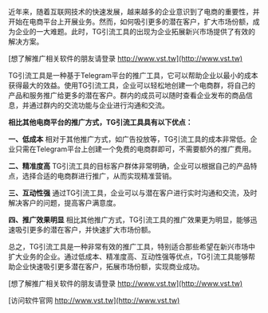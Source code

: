 近年来，随着互联网技术的快速发展，越来越多的企业意识到了电商的重要性，并开始在电商平台上开展业务。然而，如何吸引更多的潜在客户，扩大市场份额，成为企业的一大难题。此时，TG引流工具的出现为企业拓展新兴市场提供了有效的解决方案。

[想了解推广相关软件的朋友请登录 http://www.vst.tw](http://www.vst.tw)

TG引流工具是一种基于Telegram平台的推广工具，它可以帮助企业以最小的成本获得最大的效益。使用TG引流工具，企业可以轻松地创建一个电商群，将自己的产品和服务推广给更多的潜在客户。群内的成员可以随时查看企业发布的商品信息，并通过群内的交流功能与企业进行沟通和交流。

**相比其他电商平台的推广方式，TG引流工具具有以下优点：**

**一、低成本**
相对于其他推广方式，如广告投放等，TG引流工具的成本非常低。企业只需在Telegram平台上创建一个免费的电商群即可，不需要额外的推广费用。

**二、精准度高**
TG引流工具的目标客户群体非常明确，企业可以根据自己的产品特点，选择合适的电商群进行推广，从而实现精准营销。

**三、互动性强**
通过TG引流工具，企业可以与潜在客户进行实时沟通和交流，及时解决客户的问题，提高客户满意度。

**四、推广效果明显**
相比其他推广方式，TG引流工具的推广效果更为明显，能够迅速吸引更多的潜在客户，并快速扩大市场份额。

总之，TG引流工具是一种非常有效的推广工具，特别适合那些希望在新兴市场中扩大业务的企业。通过低成本、精准度高、互动性强等优点，TG引流工具能够帮助企业快速吸引更多潜在客户，拓展市场份额，实现商业成功。

[想了解推广相关软件的朋友请登录 http://www.vst.tw](http://www.vst.tw)


[访问软件官网 http://www.vst.tw](http://www.vst.tw)
